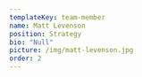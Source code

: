 ```yaml
---
templateKey: team-member
name: Matt Levenson
position: Strategy
bio: "Null"
picture: /img/matt-levenson.jpg
order: 2
---
```

